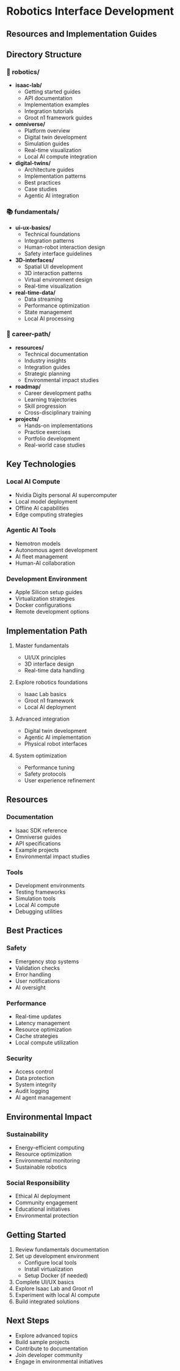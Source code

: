 # Robotics Interface Development
## Resources and Implementation Guides

## Directory Structure

### 🤖 robotics/
- **isaac-lab/**
  - Getting started guides
  - API documentation
  - Implementation examples
  - Integration tutorials
  - Groot n1 framework guides
- **omniverse/**
  - Platform overview
  - Digital twin development
  - Simulation guides
  - Real-time visualization
  - Local AI compute integration
- **digital-twins/**
  - Architecture guides
  - Implementation patterns
  - Best practices
  - Case studies
  - Agentic AI integration

### 📚 fundamentals/
- **ui-ux-basics/**
  - Technical foundations
  - Integration patterns
  - Human-robot interaction design
  - Safety interface guidelines
- **3D-interfaces/**
  - Spatial UI development
  - 3D interaction patterns
  - Virtual environment design
  - Real-time visualization
- **real-time-data/**
  - Data streaming
  - Performance optimization
  - State management
  - Local AI processing

### 🎯 career-path/
- **resources/**
  - Technical documentation
  - Industry insights
  - Integration guides
  - Strategic planning
  - Environmental impact studies
- **roadmap/**
  - Career development paths
  - Learning trajectories
  - Skill progression
  - Cross-disciplinary training
- **projects/**
  - Hands-on implementations
  - Practice exercises
  - Portfolio development
  - Real-world case studies

## Key Technologies

### Local AI Compute
- Nvidia Digits personal AI supercomputer
- Local model deployment
- Offline AI capabilities
- Edge computing strategies

### Agentic AI Tools
- Nemotron models
- Autonomous agent development
- AI fleet management
- Human-AI collaboration

### Development Environment
- Apple Silicon setup guides
- Virtualization strategies
- Docker configurations
- Remote development options

## Implementation Path

1. Master fundamentals
   - UI/UX principles
   - 3D interface design
   - Real-time data handling

2. Explore robotics foundations
   - Isaac Lab basics
   - Groot n1 framework
   - Local AI deployment

3. Advanced integration
   - Digital twin development
   - Agentic AI implementation
   - Physical robot interfaces

4. System optimization
   - Performance tuning
   - Safety protocols
   - User experience refinement

## Resources

### Documentation
- Isaac SDK reference
- Omniverse guides
- API specifications
- Example projects
- Environmental impact studies

### Tools
- Development environments
- Testing frameworks
- Simulation tools
- Local AI compute
- Debugging utilities

## Best Practices

### Safety
- Emergency stop systems
- Validation checks
- Error handling
- User notifications
- AI oversight

### Performance
- Real-time updates
- Latency management
- Resource optimization
- Cache strategies
- Local compute utilization

### Security
- Access control
- Data protection
- System integrity
- Audit logging
- AI agent management

## Environmental Impact

### Sustainability
- Energy-efficient computing
- Resource optimization
- Environmental monitoring
- Sustainable robotics

### Social Responsibility
- Ethical AI deployment
- Community engagement
- Educational initiatives
- Environmental protection

## Getting Started

1. Review fundamentals documentation
2. Set up development environment
   - Configure local tools
   - Install virtualization
   - Setup Docker (if needed)
3. Complete UI/UX basics
4. Explore Isaac Lab and Groot n1
5. Experiment with local AI compute
6. Build integrated solutions

## Next Steps

- Explore advanced topics
- Build sample projects
- Contribute to documentation
- Join developer community
- Engage in environmental initiatives
